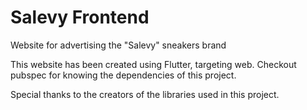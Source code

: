 # Salevy Frontend

Website for advertising the "Salevy" sneakers brand

This website has been created using Flutter, targeting web. Checkout pubspec for knowing the dependencies of this project.

Special thanks to the creators of the libraries used in this project.